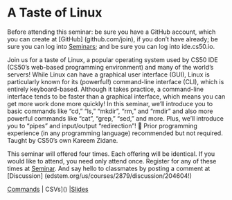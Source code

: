 # A Taste of Linux

Before attending this seminar: be sure you have a GitHub account, which you can create at [GitHub] (github.com/join), if you don’t have already; be sure you can log into [Seminars](cs50.ly/seminars/ed); and be sure you can log into ide.cs50.io.

Join us for a taste of Linux, a popular operating system used by CS50 IDE (CS50’s web-based programming environment) and many of the world’s servers! While Linux can have a graphical user interface (GUI), Linux is particularly known for its (powerful!) command-line interface (CLI), which is entirely keyboard-based. Although it takes practice, a command-line interface tends to be faster than a graphical interface, which means you can get more work done more quickly! In this seminar, we’ll introduce you to basic commands like “cd,” “ls,” “mkdir”, “rm,” and “rmdir” and also more powerful commands like “cat”, “grep,” “sed,” and more. Plus, we’ll introduce you to “pipes” and input/output “redirection”! 🤯 Prior programming experience (in any programming language) recommended but not required. Taught by CS50’s own Kareem Zidane.

This seminar will offered four times. Each offering will be identical. If you would like to attend, you need only attend once. Register for any of these times at [Seminar](cs50.ly/seminars). And say hello to classmates by posting a comment at [Discussion] (edstem.org/us/courses/2879/discussion/204604!)

[Commands](https://docs.google.com/document/d/1SCB3KV767VMloYI2_6N3ovldYFH01_mFmTN2-y9gEt4/edit) | CSVs]() |[Slides](https://docs.google.com/presentation/d/1ecNQSsdc1DMcIicbFYZQV968DHy9KmjEs9I3Kefw1F4/edit#slide=id.gb66805914c_0_1216)
